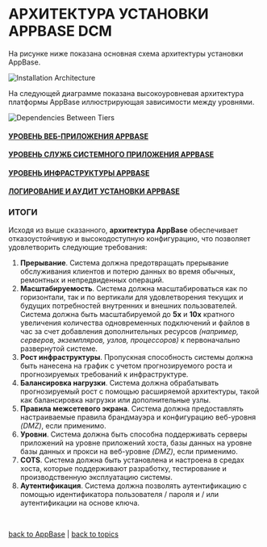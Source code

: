 # АРХИТЕКТУРА УСТАНОВКИ APPBASE DCM

На рисунке ниже показана основная схема архитектуры установки AppBase.

![Installation Architecture](https://github.com/CrappyCodeMaker/ECCENTEX-KNOWLEGE/blob/main/Content/1%20Start%20work/1.2%20AppBase/2.3%20INSTALLATION%20ARCHITECTURE/IMG/InstallationArchitecture.png?raw=true)

На следующей диаграмме показана высокоуровневая архитектура платформы AppBase иллюстрирующая зависимости между уровнями.

![Dependencies Between Tiers](https://github.com/CrappyCodeMaker/ECCENTEX-KNOWLEGE/blob/main/Content/1%20Start%20work/1.2%20AppBase/2.3%20INSTALLATION%20ARCHITECTURE/IMG/DependenciesBetweenTiers.png?raw=true)

#### [УРОВЕНЬ ВЕБ-ПРИЛОЖЕНИЯ APPBASE](https://github.com/CrappyCodeMaker/ECCENTEX-KNOWLEGE/blob/main/Content/1%20Start%20work/1.2%20AppBase/2.3%20INSTALLATION%20ARCHITECTURE/SUB%20TOPICS/2.3.1.md)
#### [УРОВЕНЬ СЛУЖБ СИСТЕМНОГО ПРИЛОЖЕНИЯ APPBASE](https://github.com/CrappyCodeMaker/ECCENTEX-KNOWLEGE/blob/main/Content/1%20Start%20work/1.2%20AppBase/2.3%20INSTALLATION%20ARCHITECTURE/SUB%20TOPICS/2.3.2.md)
#### [УРОВЕНЬ ИНФРАСТРУКТУРЫ APPBASE](https://github.com/CrappyCodeMaker/ECCENTEX-KNOWLEGE/blob/main/Content/1%20Start%20work/1.2%20AppBase/2.3%20INSTALLATION%20ARCHITECTURE/SUB%20TOPICS/2.3.3.md)
#### [ЛОГИРОВАНИЕ И АУДИТ УСТАНОВКИ APPBASE](https://github.com/CrappyCodeMaker/ECCENTEX-KNOWLEGE/blob/main/Content/1%20Start%20work/1.2%20AppBase/2.3%20INSTALLATION%20ARCHITECTURE/SUB%20TOPICS/2.3.4.md)

### ИТОГИ
Исходя из выше сказанного, **архитектура AppBase** обеспечивает отказоустойчивую и высокодоступную конфигурацию, что позволяет удовлетворить следующие требования:
1. **Прерывание**. Система должна предотвращать прерывание обслуживания клиентов и потерю данных во время обычных, ремонтных и непредвиденных операций.
2. **Масштабируемость**. Система должна масштабироваться как по горизонтали, так и по вертикали для удовлетворения текущих и будущих потребностей внутренних и внешних пользователей. Система должна быть масштабируемой до **5x** и **10x** кратного увеличения количества одновременных подключений и файлов в час за счет добавления дополнительных ресурсов _(например, серверов, экземпляров, узлов, процессоров)_ к первоначально развернутой системе.
3. **Рост инфраструктуры**. Пропускная способность системы должна быть нанесена на график с учетом прогнозируемого роста и прогнозируемых требований к инфраструктуре.
4. **Балансировка нагрузки**. Система должна обрабатывать прогнозируемый рост с помощью расширяемой архитектуры, такой как балансировка нагрузки или дополнительные узлы.
5. **Правила межсетевого экрана**. Система должна предоставлять настраиваемые правила брандмауэра и конфигурацию веб-уровня _(DMZ)_, если применимо.
6. **Уровни**. Система должна быть способна поддерживать серверы приложений на уровне приложений хоста, базы данных на уровне базы данных и прокси на веб-уровне _(DMZ)_, если применимо.
7. **COTS**. Система должна быть установлена ​​и настроена в средах хоста, которые поддерживают разработку, тестирование и производственную эксплуатацию системы.
8. **Аутентификация**. Система должна позволять аутентификацию с помощью идентификатора пользователя / пароля и / или аутентификации на основе ключа.


<br/>

[back to AppBase](https://github.com/CrappyCodeMaker/ECCENTEX-KNOWLEGE/blob/main/Content/1%20Start%20work/1.2%20AppBase/AppBase.md) | [back to topics](https://github.com/CrappyCodeMaker/ECCENTEX-KNOWLEGE/tree/main/Content/0%20Topics/Topics.md)